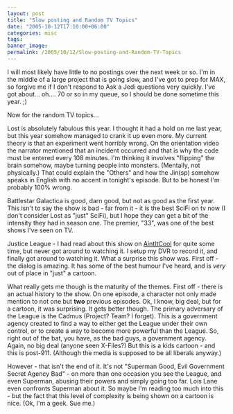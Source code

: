 ```yaml
---
layout: post
title: "Slow posting and Random TV Topics"
date: "2005-10-12T17:10:00+06:00"
categories: misc 
tags: 
banner_image: 
permalink: /2005/10/12/Slow-posting-and-Random-TV-Topics
---
```


I will most likely have little to no postings over the next week or so. I'm in the middle of a large project that is going slow, and I've got to prep for MAX, so forgive me if I don't respond to Ask a Jedi questions very quickly. I've got about... oh.... 70 or so in my queue, so I should be done sometime this year. ;)

Now for the random TV topics...

Lost is absolutely fabulous this year. I thought it had a hold on me last year, but this year somehow managed to crank it up even more. My current theory is that an experiment went horribly wrong. On the orientation video the narrator mentioned that an incident occurred and that is why the code must be entered every 108 minutes. I'm thinking it involves "flipping" the brain somehow, maybe turning people into monsters. (Mentally, not physically.) That could explain the "Others" and how the Jin(sp) somehow speaks in English with no accent in tonight's episode. But to be honest I'm probably 100% wrong.

Battlestar Galactica is good, darn good, but not as good as the first year. This isn't to say the show is bad - far from it - it is the best SciFi on tv now (I don't consider Lost as "just" SciFi), but I hope they can get a bit of the intensity they had in season one. The premier, "33", was one of the best shows I've seen on TV. 

Justice League - I had read about this show on <a href="http://www.aintitcool.com">AintItCool</a> for quite some time, but never got around to watching it. I setup my DVR to record it, and finally got around to watching it. What a surprise this show was. First off - the dialog is amazing. It has some of the best humour I've heard, and is <i>very</i> out of place in "just" a cartoon. 

What really gets me though is the maturity of the themes. First off - there is an actual history to the show. On one episode, a character not only made mention to not one but <b>two</b> previous episodes. Ok, I know, big deal, but for a cartoon, it was surprising. It gets better though. The primary adversary of the League is the Cadmus (Project? Team? I forget). This is a government agency created to find a way to either get the League under their own control, or to create a way to become more powerful than the League. So, right out of the bat, you have, as the bad guys, a government agency. Again, no big deal (anyone seen X-Files?) But this is a kids cartoon - and this is post-911. (Although the media is supposed to be all liberals anyway.)

However - that isn't the end of it. It's not "Superman Good, Evil Government Secret Agency Bad" - on more than one occasion you see the League, and even Superman, abusing their powers and simply going too far. Lois Lane even confronts Superman about it. So maybe I'm reading too much into this - but the fact that this level of complexity is being shown on a cartoon is nice. (Ok, I'm a geek. Sue me.)
